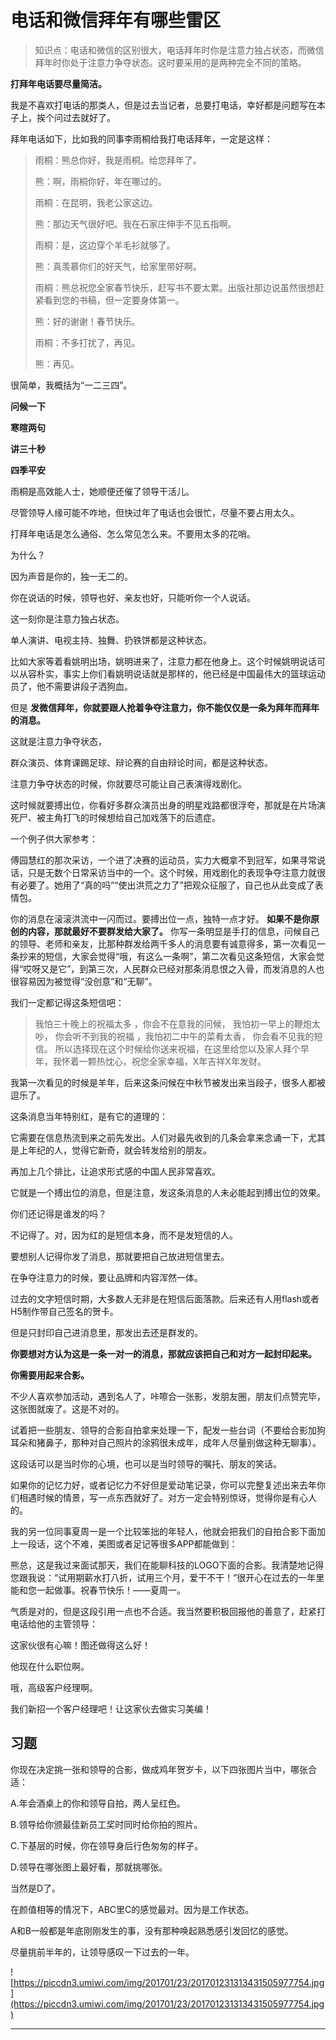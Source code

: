 # 电话和微信拜年有哪些雷区

> 知识点：电话和微信的区别很大，电话拜年时你是注意力独占状态，而微信拜年时你处于注意力争夺状态。这时要采用的是两种完全不同的策略。

 **打拜年电话要尽量简洁。**

我是不喜欢打电话的那类人，但是过去当记者，总要打电话，幸好都是问题写在本子上，挨个问过去就好了。

拜年电话如下，比如我的同事李雨桐给我打电话拜年，一定是这样：

> 雨桐：熊总你好，我是雨桐。给您拜年了。
> 
> 熊：啊，雨桐你好，年在哪过的。
> 
> 雨桐：在昆明，我老公家这边。
> 
> 熊：那边天气很好吧。我在石家庄伸手不见五指啊。
> 
> 雨桐：是，这边穿个羊毛衫就够了。
> 
> 熊：真羡慕你们的好天气，给家里带好啊。
> 
> 雨桐：熊总祝您全家春节快乐，赶写书不要太累。出版社那边说虽然很想赶紧看到您的书稿，但一定要身体第一。
> 
> 熊：好的谢谢！春节快乐。
> 
> 雨桐：不多打扰了，再见。
> 
> 熊：再见。

很简单，我概括为“一二三四”。

 **问候一下**

 **寒暄两句**

 **讲三十秒**

 **四季平安**

雨桐是高效能人士，她顺便还催了领导干活儿。

尽管领导人缘可能不咋地，但快过年了电话也会很忙，尽量不要占用太久。

打拜年电话是怎么通俗、怎么常见怎么来。不要用太多的花哨。

为什么？

因为声音是你的，独一无二的。

你在说话的时候，领导也好、亲友也好，只能听你一个人说话。

这一刻你是注意力独占状态。

单人演讲、电视主持、独舞、扔铁饼都是这种状态。

比如大家等着看姚明出场，姚明进来了，注意力都在他身上。这个时候姚明说话可以从容朴实，事实上你们看姚明说话就是那样的，他已经是中国最伟大的篮球运动员了，他不需要讲段子洒狗血。

但是 **发微信拜年，你就要跟人抢着争夺注意力，你不能仅仅是一条为拜年而拜年的消息。**

这就是注意力争夺状态，

群众演员、体育课踢足球、辩论赛的自由辩论时间，都是这种状态。

注意力争夺状态的时候，你就要尽可能让自己表演得戏剧化。

这时候就要搏出位，你看好多群众演员出身的明星戏路都很浮夸，那就是在片场演死尸、被主角打飞的时候想给自己加戏落下的后遗症。

一个例子供大家参考：

傅园慧红的那次采访，一个进了决赛的运动员，实力大概拿不到冠军，如果寻常说话，只是无数个日常采访当中的一个。这个时候，用戏剧化的表现争夺注意力就很有必要了。她用了“真的吗”“使出洪荒之力了”把观众征服了，自己也从此变成了表情包。

你的消息在滚滚洪流中一闪而过。要搏出位一点，独特一点才好。 **如果不是你原创的内容，那就最好不要群发给大家了。** 你写一条明显是手打的信息，问候自己的领导、老师和亲友，比那种群发给两千多人的消息要有诚意得多，第一次看见一条抄来的短信，大家会觉得“哦，有这么一条啊”，第二次看见这条短信，大家会觉得“哎呀又是它”，到第三次，人民群众已经对那条消息恨之入骨，而发消息的人也很容易因为被觉得“没创意”和“无聊”。

我们一定都记得这条短信吧：

> 我怕三十晚上的祝福太多 ，你会不在意我的问候， 我怕初一早上的鞭炮太吵， 你会听不到我的祝福 ，我怕初二中午的菜肴太香， 你会看不见我的短信。 所以选择现在这个时候给你送来祝福，在这里给您以及家人拜个早年，我怀着一颗热忱心，祝您全家幸福，X年吉祥X年发财。

我第一次看见的时候是羊年，后来这条问候在中秋节被发出来当段子，很多人都被逗乐了。

这条消息当年特别红，是有它的道理的：

它需要在信息热流到来之前先发出。人们对最先收到的几条会拿来念诵一下，尤其是上年纪的人，觉得它新奇，就会转发给别的朋友。

再加上几个排比，让追求形式感的中国人民非常喜欢。

它就是一个搏出位的消息，但是注意，发这条消息的人未必能起到搏出位的效果。

你们还记得是谁发的吗？

不记得了。对，因为红的是短信本身，而不是发短信的人。

要想别人记得你发了消息，那就要把自己放进短信里去。

在争夺注意力的时候，要让品牌和内容浑然一体。

过去的文字短信时期，大多数人无非是在短信后面落款。后来还有人用flash或者H5制作带自己签名的贺卡。

但是只封印自己进消息里，那发出去还是群发的。

 **你要想对方认为这是一条一对一的消息，那就应该把自己和对方一起封印起来。**

 **你需要用起来合影。**

不少人喜欢参加活动，遇到名人了，咔嚓合一张影，发朋友圈，朋友们点赞完毕，这张图就废了。这是不对的。

试着把一些朋友、领导的合影自拍拿来处理一下，配发一些台词（不要给合影加狗耳朵和猪鼻子，那种对自己照片的涂鸦很未成年，成年人尽量别做这种无聊事）。

这段话可以是当时你的心境，也可以是当时领导的嘱托、朋友的笑话。

如果你的记忆力好，或者记忆力不好但是爱动笔记录，你可以完整复述出来去年你们相遇时候的情景，写一点东西就好了。对方一定会特别惊讶，觉得你是有心人的。

我的另一位同事夏周一是一个比较笨拙的年轻人，他就会把我们的自拍合影下面加上一段话，这个不难，美图或者足记等很多APP都能做到：

熊总，这是我过来面试那天，我们在能聊科技的LOGO下面的合影。我清楚地记得您跟我说：“试用期薪水打八折，试用三个月，爱干不干！”很开心在过去的一年里能和您一起做事。祝春节快乐！——夏周一。

气质是对的，但是这段引用一点也不合适。我当然要积极回报他的善意了，赶紧打电话给他的主管领导：

这家伙很有心嘛！图还做得这么好！

他现在什么职位啊。

哦，高级客户经理啊。

我们新招一个客户经理吧！让这家伙去做实习美编！

## 习题

你现在决定挑一张和领导的合影，做成鸡年贺岁卡，以下四张图片当中，哪张合适：

A.年会酒桌上的你和领导自拍，两人呈红色。

B.领导给你颁最佳新员工奖时同时给你拍的照片。

C.下基层的时候，你在领导身后行色匆匆的样子。

D.领导在哪张图上最好看，那就挑哪张。

当然是D了。

在颜值相等的情况下，ABC里C的感觉最对。因为是工作状态。

A和B一般都是年底刚刚发生的事，没有那种唤起熟悉感引发回忆的感觉。

尽量挑前半年的，让领导感叹一下过去的一年。

![https://piccdn3.umiwi.com/img/201701/23/201701231313431505977754.jpg](https://piccdn3.umiwi.com/img/201701/23/201701231313431505977754.jpg)

---
